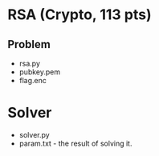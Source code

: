 # RSA (Crypto, 113 pts)
## Problem
* rsa.py
* pubkey.pem
* flag.enc

# Solver
* solver.py
* param.txt - the result of solving it.
